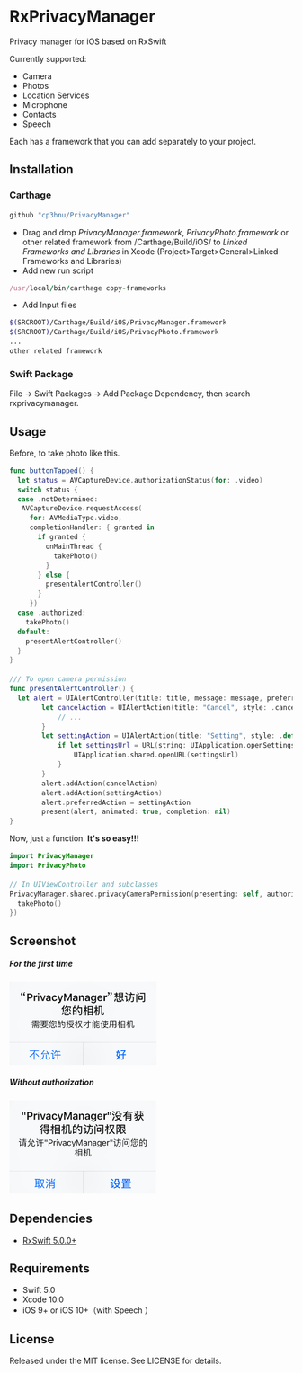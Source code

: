 # RxPrivacyManager

Privacy manager for iOS based on RxSwift

Currently supported:

*   Camera
*   Photos
*   Location Services
*   Microphone
*   Contacts
*   Speech

Each has a framework that you can add separately to your project.

## Installation

### Carthage

```swift
github "cp3hnu/PrivacyManager"
```

-   Drag and drop *PrivacyManager.framework*, *PrivacyPhoto.framework* or other related framework from /Carthage/Build/iOS/ to *Linked Frameworks and Libraries* in Xcode (Project>Target>General>Linked Frameworks and Libraries)
-   Add new run script

```ruby
/usr/local/bin/carthage copy-frameworks
```

-   Add Input files

```sh
$(SRCROOT)/Carthage/Build/iOS/PrivacyManager.framework
$(SRCROOT)/Carthage/Build/iOS/PrivacyPhoto.framework
...
other related framework
```


### Swift Package

File -> Swift Packages -> Add Package Dependency,  then search rxprivacymanager.

## Usage

Before, to take photo like this.

```swift
func buttonTapped() {
  let status = AVCaptureDevice.authorizationStatus(for: .video)
  switch status {
  case .notDetermined:
   AVCaptureDevice.requestAccess(
     for: AVMediaType.video,
     completionHandler: { granted in
       if granted {
         onMainThread {
           takePhoto()
         }
       } else {
         presentAlertController()
       }
     })
  case .authorized:
    takePhoto()
  default:
	presentAlertController()
  }
}

/// To open camera permission
func presentAlertController() {
  let alert = UIAlertController(title: title, message: message, preferredStyle: .alert)
        let cancelAction = UIAlertAction(title: "Cancel", style: .cancel) { action in
            // ...
        }
        let settingAction = UIAlertAction(title: "Setting", style: .default) { action in
            if let settingsUrl = URL(string: UIApplication.openSettingsURLString) {
                UIApplication.shared.openURL(settingsUrl)
            }
        }
        alert.addAction(cancelAction)
        alert.addAction(settingAction)
        alert.preferredAction = settingAction
        present(alert, animated: true, completion: nil)
}
```

Now, just a function. **It's so easy!!!**  

```swift
import PrivacyManager
import PrivacyPhoto

// In UIViewController and subclasses
PrivacyManager.shared.privacyCameraPermission(presenting: self, authorized: {
  takePhoto()
})
```

## Screenshot

##### For the first time

![](screenshot-1.png)

##### Without authorization

![](screenshot-2.png)



## Dependencies

*   [RxSwift 5.0.0+](https://github.com/ReactiveX/RxSwift)

## Requirements

-   Swift 5.0
-   Xcode 10.0
-   iOS 9+ or iOS 10+（with Speech ）

## License

Released under the MIT license. See LICENSE for details.
